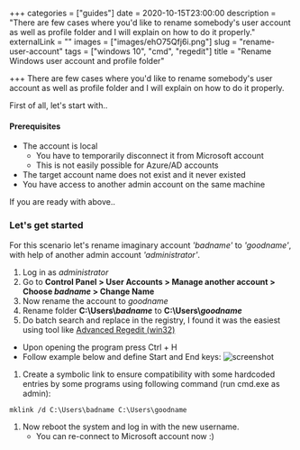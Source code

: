 +++
categories = ["guides"]
date = 2020-10-15T23:00:00
description = "There are few cases where you'd like to rename somebody's user account as well as profile folder and I will explain on how to do it properly."
externalLink = ""
images = ["images/ehO75Qfj6i.png"]
slug = "rename-user-account"
tags = ["windows 10", "cmd", "regedit"]
title = "Rename Windows user account and profile folder"

+++
There are few cases where you'd like to rename somebody's user account as well as profile folder and I will explain on how to do it properly.

First of all, let's start with..

#### Prerequisites

* The account is local
  * You have to temporarily disconnect it from Microsoft account
  * This is not easily possible for Azure/AD accounts
* The target account name does not exist and it never existed
* You have access to another admin account on the same machine

If you are ready with above..

### Let's get started

For this scenario let's rename imaginary account _'badname'_ to _'goodname'_, with help of another admin account _'administrator'_.

1. Log in as _administrator_
2. Go to **Control Panel > User Accounts > Manage another account > Choose _badname_ > Change Name**
3. Now rename the account to _goodname_
4. Rename folder **C:\\Users\\_badname_** to **C:\\Users\\_goodname_**
5. Do batch search and replace in the registry, I found it was the easiest using tool like [Advanced Regedit (win32)](https://sourceforge.net/projects/regedt33/)

* Upon opening the program press Ctrl + H
* Follow example below and define Start and End keys:
  ![screenshot](images/RqBv1kATBR.png)

1. Create a symbolic link to ensure compatibility with some hardcoded entries by some programs using following command (run cmd.exe as admin):

```batch
mklink /d C:\Users\badname C:\Users\goodname
```

1. Now reboot the system and log in with the new username.
   * You can re-connect to Microsoft account now :)
